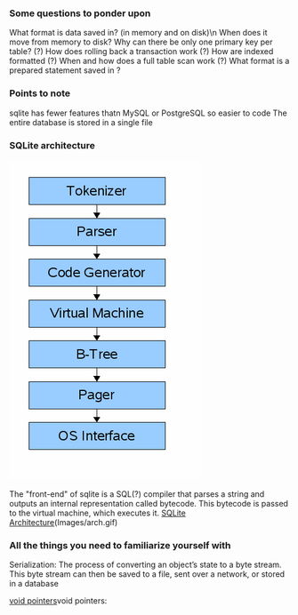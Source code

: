 ### Some questions to ponder upon
What format is data saved in? (in memory and on disk)\n
When does it move from memory to disk?
Why can there be only one primary key per table? (?)
How does rolling back a transaction work (?)
How are indexed formatted (?)
When and how does a full table scan work (?)
What format is a prepared statement saved in ?

### Points to note
sqlite has fewer features thatn MySQL or PostgreSQL so easier to code
The entire database is stored in a single file


### SQLite architecture
![title](Images/design.gif)

The "front-end" of sqlite is a SQL(?) compiler that parses a string and outputs an internal representation called bytecode.
This bytecode is passed to the virtual machine, which executes it.
[SQLite Architecture](https://www.sqlite.org/arch.html)(Images/arch.gif)

### All the things you need to familiarize yourself with

Serialization: The process of converting an object’s state to a byte stream. This byte stream can then be saved to a file, sent over a network, or stored in a database

[void pointers](/del.c)void pointers:


